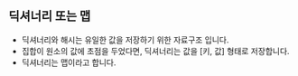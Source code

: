 ## 딕셔너리 또는 맵

- 딕셔너리와 해시는 유일한 값을 저장하기 위한 자료구조 입니다.
- 집합이 원소의 값에 초점을 두었다면, 딕셔너리는 값을 [키, 값] 형태로 저장합니다.
- 딕셔너리는 맵이라고 합니다.
